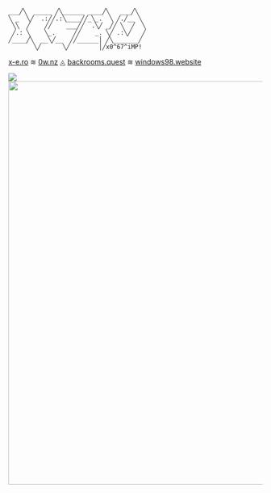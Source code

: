 ```
___╱╲  _____ ╱╲______ ____╱╲   ___╱╲
╲ _  ╲╱  .:╱╱.:╲____╱╱_╲_.  ╲ ╱.╱__ ╲
 ╲╲  ╱    ╱╱    ___╱╱  .╲╱ _╱╱ ╲  ╱  ╲
 ╱.: ╲    ╲_.     ╱╱    _. ╲╱ .:╲╱   ╱
╱____╱╲  __╲╱__  ╱╱______│ ╱╲_______╱
       ╲╱      ╲╱        │╱x0^67^iMP!
```

[x-e.ro](https://x-e.ro) ≋ [0w.nz](https://0w.nz) ◬ [backrooms.quest](https//backrooms.quest) ≋ [windows98.website](https://www.windows98.website)

<img src="https://github-readme-stats.vercel.app/api?username=xero&show_icons=true&hide_border=true&theme=tokyonight" />
<img width=800 src="https://github-profile-trophy.vercel.app/?username=xero&column=7&no-frame=true&no-bg=true"/>
